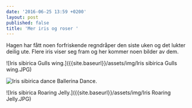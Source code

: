 ```yaml
---
date: '2016-06-25 13:59 +0200'
layout: post
published: false
title: 'Mer iris og roser '
---
```


Hagen har fått noen forfriskende regndråper den siste uken og det lukter deilig ute. Flere iris viser seg fram og her kommer noen bilder av dem.

![Iris sibirica Gulls wing.]({{site.baseurl}}/assets/img/Iris sibirica Gulls wing.JPG)

![Iris sibirica dance Ballerina Dance.]({{site.baseurl}}/assets/img/Iris%20Dance%20Ballerina%20Dance.JPG)

![Iris sibirica Roaring Jelly.]({{site.baseurl}}/assets/img/Iris Roaring Jelly.JPG)

<!--more-->







